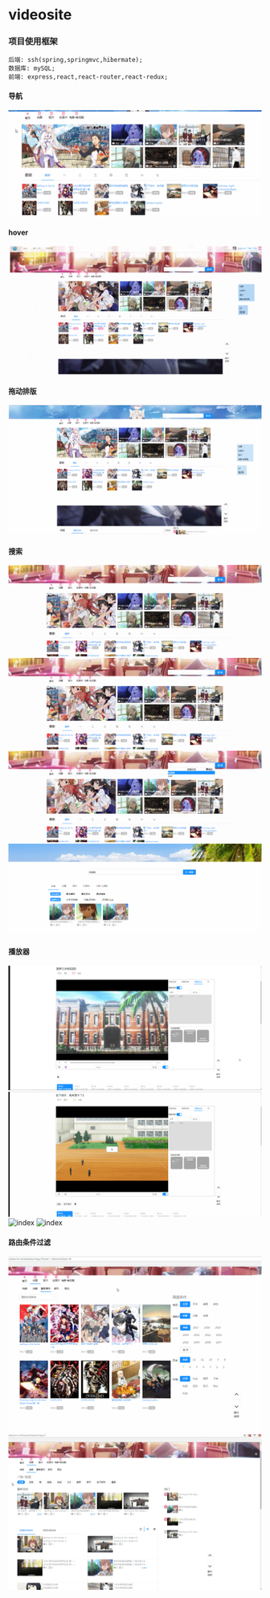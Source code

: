 # videosite
### 项目使用框架
    后端: ssh(spring,springmvc,hibermate);
    数据库: mySQL;
    前端: express,react,react-router,react-redux;
   
#### 导航
![index](resource/image/demo/index-nav-carousel.gif)
#### hover
![index](resource/image/demo/index.gif)
#### 拖动排版
![index](resource/image/demo/index-drag-layer.gif)
#### 搜索
![index](resource/image/demo/search-bar.gif)
![index](resource/image/demo/search-bar-2.gif)
![index](resource/image/demo/search-bar-3.gif)
![index](resource/image/demo/searchpage.gif)
#### 播放器
![index](resource/image/demo/player.png)
![index](resource/image/demo/player-danmu.gif)
![index](resource/image/demo/player-danmu2.gif)
![index](resource/image/demo/player-danmu2.gif)
#### 路由条件过滤
![index](resource/image/demo/series-index-router.gif)
![index](resource/image/demo/videotype-router.gif)


